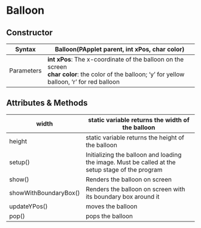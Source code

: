 # Balloon

## Constructor

| Syntax | Balloon(PApplet parent, int xPos, char color) |
| --- | --- |
| Parameters | **int xPos**: The x-coordinate of the balloon on the screen <br>  **char color**: the color of the balloon; ‘y’ for yellow balloon, ‘r’ for red balloon |

## Attributes & Methods

| width | static variable returns the width of the balloon |
| --- | --- |
| height | static variable returns the height of the balloon |
| setup() | Initializing the balloon and loading the image. Must be called at the setup stage of the program |
| show() | Renders the balloon on screen |
| showWithBoundaryBox() | Renders the balloon on screen with its boundary box around it |
| updateYPos() | moves the balloon |
| pop() | pops the balloon |
